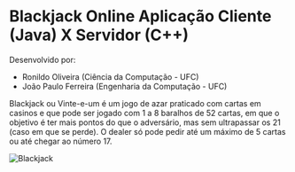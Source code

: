 # Blackjack Online Aplicação Cliente (Java) X Servidor (C++)

Desenvolvido por:
- Ronildo Oliveira    (Ciência da Computação - UFC)
- João Paulo Ferreira (Engenharia da Computação - UFC)

Blackjack ou Vinte-e-um é um jogo de azar praticado com cartas em casinos e que pode ser jogado com 1 a 8 baralhos de 52 cartas, em que o objetivo é ter mais pontos do que o adversário, mas sem ultrapassar os 21 (caso em que se perde). O dealer só pode pedir até um máximo de 5 cartas ou até chegar ao número 17.

![Blackjack](https://s16.postimg.org/55zsngn6t/image.png "Um usuário como jogador")
